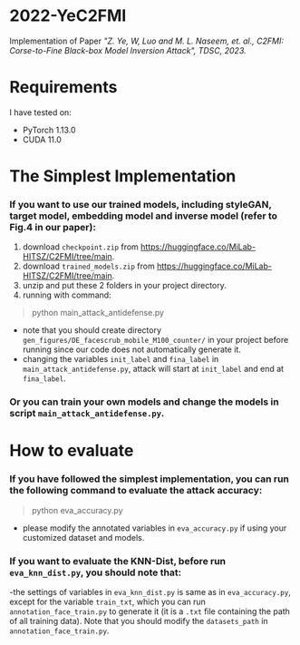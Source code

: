 # 2022-YeC2FMI
Implementation of Paper *"Z. Ye, W, Luo and M. L. Naseem, et. al., C2FMI: Corse-to-Fine Black-box Model Inversion Attack", TDSC, 2023.*

# Requirements

I have tested on:

- PyTorch 1.13.0
- CUDA 11.0


# The Simplest Implementation

### If you want to use our trained models, including styleGAN, target model, embedding model and inverse model (refer to Fig.4 in our paper):

1. download `checkpoint.zip` from <https://huggingface.co/MiLab-HITSZ/C2FMI/tree/main>.
2. download `trained_models.zip` from <https://huggingface.co/MiLab-HITSZ/C2FMI/tree/main>.
3. unzip and put these 2 folders in your project directory.
4. running with command:
> python main_attack_antidefense.py

- note that you should create directory `gen_figures/DE_facescrub_mobile_M100_counter/` in your project before running since our code does not automatically generate it.
- changing the variables `init_label` and `fina_label` in `main_attack_antidefense.py`, attack will start at `init_label` and end at `fina_label`.

### Or you can train your own models and change the models in script `main_attack_antidefense.py`.

# How to evaluate

### If you have followed the simplest implementation, you can run the following command to evaluate the attack accuracy:
> python eva_accuracy.py

- please modify the annotated variables in `eva_accuracy.py` if using your customized dataset and models.

### If you want to evaluate the KNN-Dist, before run `eva_knn_dist.py`, you should note that:
-the settings of variables in `eva_knn_dist.py` is same as in `eva_accuracy.py`, except for the variable `train_txt`, which you can run `annotation_face_train.py` to generate it (it is a `.txt` file containing the path of all training data). Note that you should modify the `datasets_path` in `annotation_face_train.py`.
